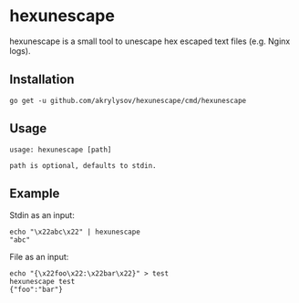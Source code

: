 hexunescape
===========

hexunescape is a small tool to unescape hex escaped text files (e.g. Nginx logs).

Installation
------------

```
go get -u github.com/akrylysov/hexunescape/cmd/hexunescape
```

Usage
-----

```
usage: hexunescape [path]

path is optional, defaults to stdin.
```

Example
-------

Stdin as an input:

```
echo "\x22abc\x22" | hexunescape
"abc"
```

File as an input:

```
echo "{\x22foo\x22:\x22bar\x22}" > test
hexunescape test
{"foo":"bar"}
```